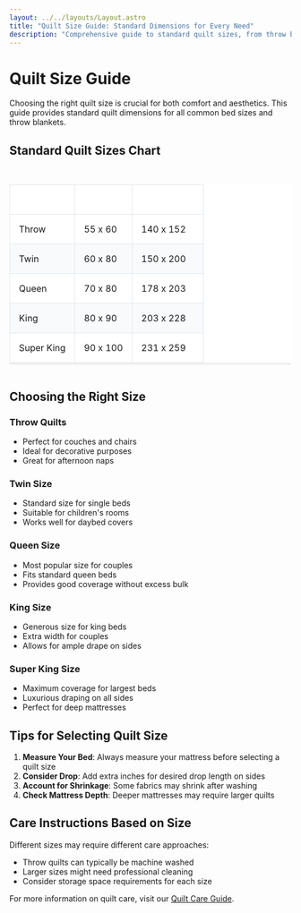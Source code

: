 ```yaml
---
layout: ../../layouts/Layout.astro
title: "Quilt Size Guide: Standard Dimensions for Every Need"
description: "Comprehensive guide to standard quilt sizes, from throw blankets to super king, with measurements in both inches and centimeters."
---
```


# Quilt Size Guide

Choosing the right quilt size is crucial for both comfort and aesthetics. This guide provides standard quilt dimensions for all common bed sizes and throw blankets.

## Standard Quilt Sizes Chart

<div class="size-chart">
  <table>
    <thead>
      <tr>
        <th>Size</th>
        <th>Inches</th>
        <th>Centimeters</th>
      </tr>
    </thead>
    <tbody>
      <tr>
        <td>Throw</td>
        <td>55 x 60</td>
        <td>140 x 152</td>
      </tr>
      <tr>
        <td>Twin</td>
        <td>60 x 80</td>
        <td>150 x 200</td>
      </tr>
      <tr>
        <td>Queen</td>
        <td>70 x 80</td>
        <td>178 x 203</td>
      </tr>
      <tr>
        <td>King</td>
        <td>80 x 90</td>
        <td>203 x 228</td>
      </tr>
      <tr>
        <td>Super King</td>
        <td>90 x 100</td>
        <td>231 x 259</td>
      </tr>
    </tbody>
  </table>
</div>

## Choosing the Right Size

### Throw Quilts
- Perfect for couches and chairs
- Ideal for decorative purposes
- Great for afternoon naps

### Twin Size
- Standard size for single beds
- Suitable for children's rooms
- Works well for daybed covers

### Queen Size
- Most popular size for couples
- Fits standard queen beds
- Provides good coverage without excess bulk

### King Size
- Generous size for king beds
- Extra width for couples
- Allows for ample drape on sides

### Super King Size
- Maximum coverage for largest beds
- Luxurious draping on all sides
- Perfect for deep mattresses

## Tips for Selecting Quilt Size

1. **Measure Your Bed**: Always measure your mattress before selecting a quilt size
2. **Consider Drop**: Add extra inches for desired drop length on sides
3. **Account for Shrinkage**: Some fabrics may shrink after washing
4. **Check Mattress Depth**: Deeper mattresses may require larger quilts

## Care Instructions Based on Size

Different sizes may require different care approaches:
- Throw quilts can typically be machine washed
- Larger sizes might need professional cleaning
- Consider storage space requirements for each size

For more information on quilt care, visit our [Quilt Care Guide](/guides/care).

<style>
.size-chart {
  overflow-x: auto;
  margin: 2rem 0;
}

table {
  width: 100%;
  border-collapse: collapse;
  background: white;
  box-shadow: 0 2px 4px rgba(0,0,0,0.1);
}

th, td {
  padding: 1rem;
  text-align: left;
  border: 1px solid #e2e8f0;
}

th {
  background: var(--accent-dark);
  color: white;
  font-weight: 600;
}

tr:nth-child(even) {
  background: #f8fafc;
}

tr:hover {
  background: #f1f5f9;
}

@media (max-width: 640px) {
  th, td {
    padding: 0.5rem;
  }
}
</style>